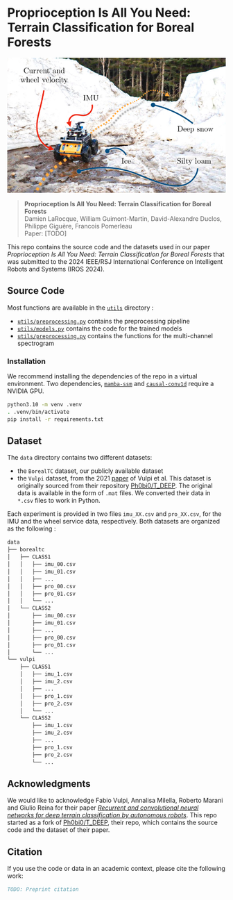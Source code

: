 # Proprioception Is All You Need: Terrain Classification for Boreal Forests

![Husky](assets/husky-in-context.png "Husky in a Boreal Forest")

> **Proprioception Is All You Need: Terrain Classification for Boreal Forests**\
> Damien LaRocque, William Guimont-Martin, David-Alexandre Duclos, Philippe Giguère, Francois Pomerleau\
> Paper: [TODO]

This repo contains the source code and the datasets used in our paper _Proprioception Is All You Need: Terrain Classification for Boreal Forests_ that was submitted to the 2024 IEEE/RSJ International Conference on Intelligent Robots and Systems (IROS 2024).

## Source Code

Most functions are available in the [`utils`](utils/) directory :

* [`utils/preprocessing.py`](utils/preprocessing.py) contains the preprocessing pipeline
* [`utils/models.py`](utils/models.py) contains the code for the trained models
* [`utils/preprocessing.py`](utils/frequency.py) contains the functions for the multi-channel spectrogram

### Installation

We recommend installing the dependencies of the repo in a virtual environment.
Two dependencies, [`mamba-ssm`](https://github.com/state-spaces/mamba) and [`causal-conv1d`](https://github.com/Dao-AILab/causal-conv1d) require a NVIDIA GPU.

```sh
python3.10 -m venv .venv
. .venv/bin/activate
pip install -r requirements.txt
```

## Dataset

The `data` directory contains two different datasets:

* the `BorealTC` dataset, our publicly available dataset
* the `Vulpi` dataset, from the 2021 [paper](https://doi.org/10.1016/j.jterra.2020.12.002) of Vulpi et al. This dataset is originally sourced from their repository [Ph0bi0/T_DEEP](https://github.com/Ph0bi0/T_DEEP). The original data is available in the form of `.mat` files. We converted their data in `*.csv` files to work in Python.

Each experiment is provided in two files `imu_XX.csv` and `pro_XX.csv`, for the IMU and the wheel service data, respectively.
Both datasets are organized as the following :

```sh
data
├── borealtc
│   ├── CLASS1
│   │   ├── imu_00.csv
│   │   ├── imu_01.csv
│   │   ├── ...
│   │   ├── pro_00.csv
│   │   ├── pro_01.csv
│   │   └── ...
│   └── CLASS2
│       ├── imu_00.csv
│       ├── imu_01.csv
│       ├── ...
│       ├── pro_00.csv
│       ├── pro_01.csv
│       └── ...
└── vulpi
    ├── CLASS1
    │   ├── imu_1.csv
    │   ├── imu_2.csv
    │   ├── ...
    │   ├── pro_1.csv
    │   ├── pro_2.csv
    │   └── ...
    └── CLASS2
        ├── imu_1.csv
        ├── imu_2.csv
        ├── ...
        ├── pro_1.csv
        ├── pro_2.csv
        └── ...
```

## Acknowledgments

We would like to acknowledge Fabio Vulpi, Annalisa Milella, Roberto Marani and Giulio Reina for their paper [_Recurrent and convolutional neural networks for deep terrain classification by autonomous robots_](https://doi.org/10.1016/j.jterra.2020.12.002).
This repo started as a fork of [Ph0bi0/T_DEEP](https://github.com/Ph0bi0/T_DEEP), their repo, which contains the source code and the dataset of their paper.

## Citation

If you use the code or data in an academic context, please cite the following work:

```bibtex
TODO: Preprint citation
```
